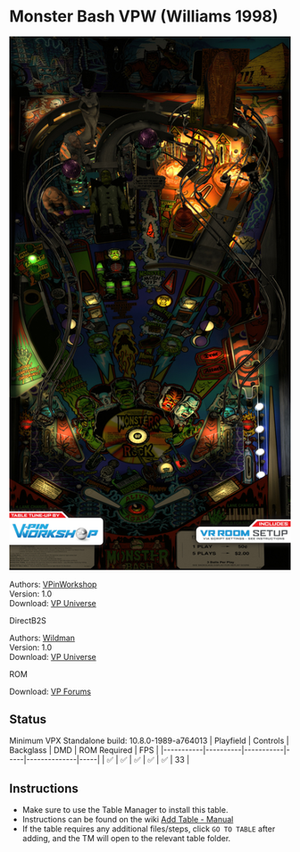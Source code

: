 # Monster Bash VPW (Williams 1998)

![Table Preview](../../images/vpx-monsterbash.jpg)

Authors: [VPinWorkshop](https://vpuniverse.com/profile/40692-vpinworkshop/)  
Version: 1.0  
Download: [VP Universe](https://vpuniverse.com/files/file/9091-monster-bash-williams-1998-vpwmod/)

DirectB2S

Authors: [Wildman](https://vpuniverse.com/profile/5-wildman/)  
Version: 1.0  
Download: [VP Universe](https://vpuniverse.com/files/file/2576-monster-bash-williams-1998/)

ROM

Download: [VP Forums](https://www.vpforums.org/index.php?app=downloads&showfile=1285)

## Status 

Minimum VPX Standalone build: 10.8.0-1989-a764013
| Playfield | Controls | Backglass | DMD | ROM Required | FPS | 
|-----------|----------|-----------|-----|--------------|-----|
| :white_check_mark: | :white_check_mark: | :white_check_mark: | :white_check_mark: | :white_check_mark: | 33 |

## Instructions

- Make sure to use the Table Manager to install this table.
- Instructions can be found on the wiki [Add Table - Manual](https://github.com/LegendsUnchained/vpx-standalone-alp4k/wiki/%5B04%5D-%F0%9F%A7%A1-TM-%E2%80%90-Other-Features#add-table---manual)
- If the table requires any additional files/steps, click `GO TO TABLE` after adding, and the TM will open to the relevant table folder.

